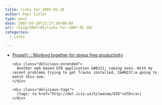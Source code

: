 ```yaml
---
title: links for 2007-05-20
author: Paul Cutler
type: post
date: 2007-05-20T22:17:36+00:00
url: /blog/2007/05/links-for-2007-05-20/
categories:
  - Links

---
```

<ul class="delicious">
  <li>
    <div class="delicious-link">
      <a href="http://www.propelr.com/">Propel&#8217;r :: Working together for stress free productivity</a>
    </div>
    
    <div class="delicious-extended">
      Another web based GTD application &#8211; coming soon. With my recent problems trying to get Tracks installed, I&#8217;m going to watch this one.
    </div>
    
    <div class="delicious-tags">
      (tags: <a href="http://del.icio.us/Silwenae/GTD">GTD</a>)
    </div>
  </li>
</ul>